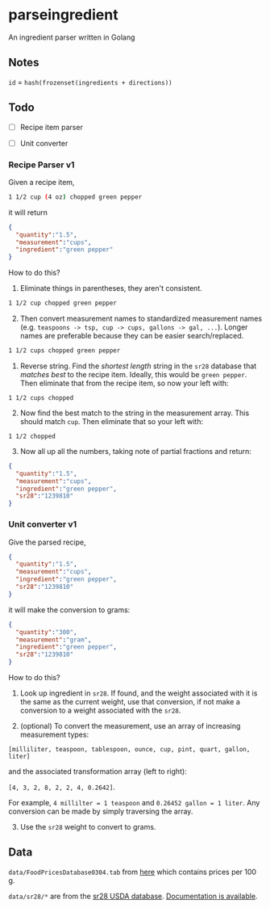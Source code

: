 # parseingredient
An ingredient parser written in Golang


## Notes

`id` = `hash(frozenset(ingredients + directions))`

## Todo

- [ ] Recipe item parser
- [ ] Unit converter


### Recipe Parser v1

Given a recipe item,

```bash
1 1/2 cup (4 oz) chopped green pepper
```

it will return

```json
{
  "quantity":"1.5",
  "measurement":"cups",
  "ingredient":"green pepper"
}
```

How to do this?

1. Eliminate things in parentheses, they aren't consistent.

  ```bash
  1 1/2 cup chopped green pepper
  ```

2. Then convert measurement names to standardized measurement names (e.g. `teaspoons -> tsp, cup -> cups, gallons -> gal, ...`). Longer names are preferable because they can be easier search/replaced.

  ```bash
  1 1/2 cups chopped green pepper
  ```

1. Reverse string. Find the *shortest length* string in the `sr28` database that *matches best* to the recipe item. Ideally, this would be `green pepper`. Then eliminate that from the recipe item, so now your left with:

  `1 1/2 cups chopped`

2. Now find the best match to the string in the measurement array. This should match `cup`. Then eliminate that so your left with:

  `1 1/2 chopped`

3. Now all up all the numbers, taking note of partial fractions and return:

  ```json
  {
    "quantity":"1.5",
    "measurement":"cups",
    "ingredient":"green pepper",
    "sr28":"1239810"
  }
  ```

### Unit converter v1

Give the parsed recipe,

```json
{
  "quantity":"1.5",
  "measurement":"cups",
  "ingredient":"green pepper",
  "sr28":"1239810"
}
```

it will make the conversion to grams:

```json
{
  "quantity":"300",
  "measurement":"gram",
  "ingredient":"green pepper",
  "sr28":"1239810"
}
```

How to do this?

1. Look up ingredient in `sr28`. If found, and the weight associated with it is the same as the current weight, use that conversion, if not make a conversion to a weight associated with the `sr28`.

2. (optional) To convert the measurement, use an array of increasing measurement types:

  `[milliliter, teaspoon, tablespoon, ounce, cup, pint, quart, gallon, liter]`

  and the associated transformation array (left to right):

  `[4, 3, 2, 8, 2, 2, 4, 0.2642]`.

  For example, `4 millilter = 1 teaspoon` and `0.26452 gallon = 1 liter`. Any conversion can be made by simply traversing the array.

3. Use the `sr28` weight to convert to grams.


## Data

`data/FoodPricesDatabase0304.tab` from [here](http://www.cnpp.usda.gov/USDAFoodPlansCostofFood) which contains prices per 100 g.

`data/sr28/*` are from the [sr28 USDA database](http://www.ars.usda.gov/Services/docs.htm?docid=25700).
[Documentation is available](http://www.ars.usda.gov/SP2UserFiles/Place/80400525/Data/SR/SR28/sr28_doc.pdf).
